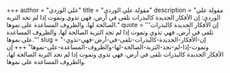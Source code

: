 +++
author = "علي الوردي"
title = "مقولة علي الوردي"
description = "مقولة علي الوردي: إن الأفكار الجديدة كالبذرات تلقى في أرض، فهي تذوي وتموت إذا لم تجد التربة الصالحة لها، والظروف المساعدة على نموها."
quote = '''إن الأفكار الجديدة كالبذرات تلقى في أرض، فهي تذوي وتموت إذا لم تجد التربة الصالحة لها، والظروف المساعدة على نموها.''' 
slug = "إن-الأفكار-الجديدة-كالبذرات-تلقى-في-أرض-فهي-تذوي-وتموت-إذا-لم-تجد-التربة-الصالحة-لها-والظروف-المساعدة-على-نموها"
+++
إن الأفكار الجديدة كالبذرات تلقى في أرض، فهي تذوي وتموت إذا لم تجد التربة الصالحة لها، والظروف المساعدة على نموها.
